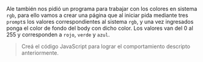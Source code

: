 Ale también nos pidió un programa para trabajar con los colores en sistema `rgb`, para ello vamos a crear una página que al iniciar pida mediante tres `prompt`s los valores correspondientes al sistema `rgb`, y una vez ingresados ponga el color de fondo del body con dicho color. Los valores van del 0 al 255 y corresponden a `rojo`, `verde` y `azul`.

> Creá el código JavaScript para lograr el comportamiento descripto anteriormente.